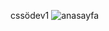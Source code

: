 cssödev1
![anasayfa](https://user-images.githubusercontent.com/93043149/185510557-74bc52c0-4c73-40b3-b903-521c2d2aa78a.png)
